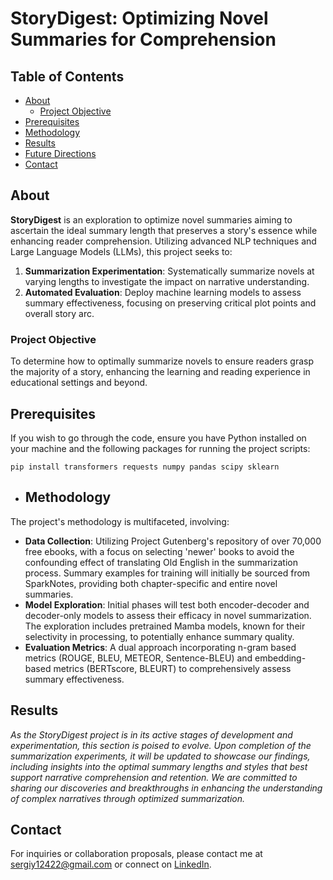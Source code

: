 # StoryDigest: Optimizing Novel Summaries for Comprehension

## Table of Contents
- [About](#about)
    - [Project Objective](#project-objective)
- [Prerequisites](#prerequisites)
- [Methodology](#methodology)
- [Results](#results)
- [Future Directions](#future-directions)
- [Contact](#contact)

## About
**StoryDigest** is an exploration to optimize novel summaries aiming to ascertain the ideal summary length that preserves a story's essence while enhancing reader comprehension. Utilizing advanced NLP techniques and Large Language Models (LLMs), this project seeks to:

1. **Summarization Experimentation**: Systematically summarize novels at varying lengths to investigate the impact on narrative understanding.
2. **Automated Evaluation**: Deploy machine learning models to assess summary effectiveness, focusing on preserving critical plot points and overall story arc.

### Project Objective
To determine how to optimally summarize novels to ensure readers grasp the majority of a story, enhancing the learning and reading experience in educational settings and beyond.

## Prerequisites
If you wish to go through the code, ensure you have Python installed on your machine and the following packages for running the project scripts:

```
pip install transformers requests numpy pandas scipy sklearn
```

- ## Methodology
The project's methodology is multifaceted, involving:
- **Data Collection**: Utilizing Project Gutenberg's repository of over 70,000 free ebooks, with a focus on selecting 'newer' books to avoid the confounding effect of translating Old English in the summarization process. Summary examples for training will initially be sourced from SparkNotes, providing both chapter-specific and entire novel summaries.
- **Model Exploration**: Initial phases will test both encoder-decoder and decoder-only models to assess their efficacy in novel summarization. The exploration includes pretrained Mamba models, known for their selectivity in processing, to potentially enhance summary quality.
- **Evaluation Metrics**: A dual approach incorporating n-gram based metrics (ROUGE, BLEU, METEOR, Sentence-BLEU) and embedding-based metrics (BERTscore, BLEURT) to comprehensively assess summary effectiveness.


## Results
*As the StoryDigest project is in its active stages of development and experimentation, this section is poised to evolve. Upon completion of the summarization experiments, it will be updated to showcase our findings, including insights into the optimal summary lengths and styles that best support narrative comprehension and retention. We are committed to sharing our discoveries and breakthroughs in enhancing the understanding of complex narratives through optimized summarization.*


## Contact
For inquiries or collaboration proposals, please contact me at sergiy12422@gmail.com or connect on [LinkedIn](https://www.linkedin.com/in/sergiy-chepiga/).

